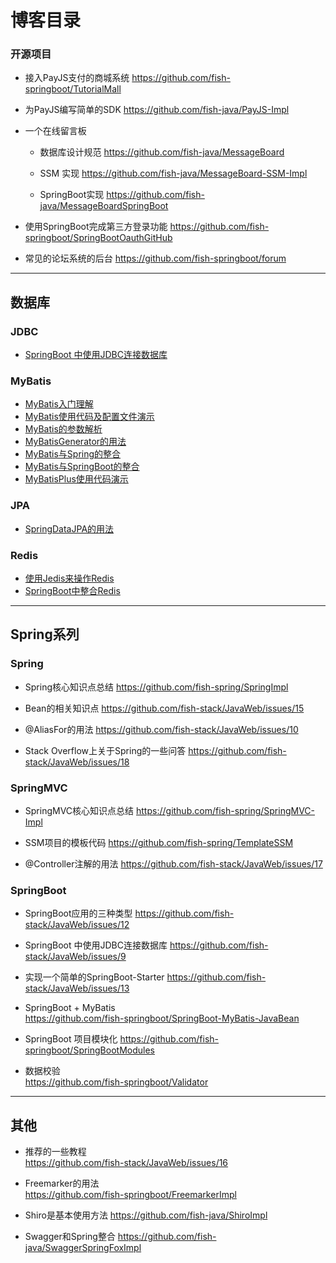 # 博客目录

### 开源项目
- 接入PayJS支付的商城系统
   https://github.com/fish-springboot/TutorialMall

- 为PayJS编写简单的SDK
  https://github.com/fish-java/PayJS-Impl


- 一个在线留言板

  - 数据库设计规范
    https://github.com/fish-java/MessageBoard

  - SSM 实现
    https://github.com/fish-java/MessageBoard-SSM-Impl

  - SpringBoot实现
    https://github.com/fish-java/MessageBoardSpringBoot


- 使用SpringBoot完成第三方登录功能
   https://github.com/fish-springboot/SpringBootOauthGitHub


- 常见的论坛系统的后台
  https://github.com/fish-springboot/forum
 
---
  
## 数据库

### JDBC
- [SpringBoot 中使用JDBC连接数据库](https://github.com/fish-stack/JavaWeb/issues/9)

### MyBatis
- [MyBatis入门理解](https://github.com/fish-stack/JavaWeb/issues/3)
- [MyBatis使用代码及配置文件演示](https://github.com/fish-java/MyBatisImpl)
- [MyBatis的参数解析](https://github.com/fish-stack/JavaWeb/issues/4)
- [MyBatisGenerator的用法](https://github.com/fish-stack/JavaWeb/issues/6)
- [MyBatis与Spring的整合](https://github.com/fish-stack/JavaWeb/issues/5)
- [MyBatis与SpringBoot的整合](https://github.com/fish-stack/JavaWeb/issues/7)
- [MyBatisPlus使用代码演示](https://github.com/fish-java/MyBatisPlusImpl)

### JPA
- [SpringDataJPA的用法](https://github.com/fish-springboot/SpringDataJpaImpl)

### Redis
- [使用Jedis来操作Redis](https://github.com/fish-stack/JavaWeb/issues/8)
- [SpringBoot中整合Redis](https://github.com/fish-springboot/SpringBootRedis)


---

## Spring系列

### Spring
- Spring核心知识点总结
  https://github.com/fish-spring/SpringImpl

- Bean的相关知识点
  https://github.com/fish-stack/JavaWeb/issues/15

- @AliasFor的用法
  https://github.com/fish-stack/JavaWeb/issues/10

- Stack Overflow上关于Spring的一些问答
   https://github.com/fish-stack/JavaWeb/issues/18

### SpringMVC
- SpringMVC核心知识点总结
  https://github.com/fish-spring/SpringMVC-Impl

- SSM项目的模板代码
  https://github.com/fish-spring/TemplateSSM

-  @Controller注解的用法
    https://github.com/fish-stack/JavaWeb/issues/17

### SpringBoot
- SpringBoot应用的三种类型
  https://github.com/fish-stack/JavaWeb/issues/12

- SpringBoot 中使用JDBC连接数据库
  https://github.com/fish-stack/JavaWeb/issues/9

- 实现一个简单的SpringBoot-Starter
  https://github.com/fish-stack/JavaWeb/issues/13

- SpringBoot + MyBatis   
  https://github.com/fish-springboot/SpringBoot-MyBatis-JavaBean

- SpringBoot 项目模块化
   https://github.com/fish-springboot/SpringBootModules

- 数据校验    
   https://github.com/fish-springboot/Validator
   
---
   
## 其他
- 推荐的一些教程  
  https://github.com/fish-stack/JavaWeb/issues/16

- Freemarker的用法  
  https://github.com/fish-springboot/FreemarkerImpl

- Shiro是基本使用方法
  https://github.com/fish-java/ShiroImpl

- Swagger和Spring整合
  https://github.com/fish-java/SwaggerSpringFoxImpl
